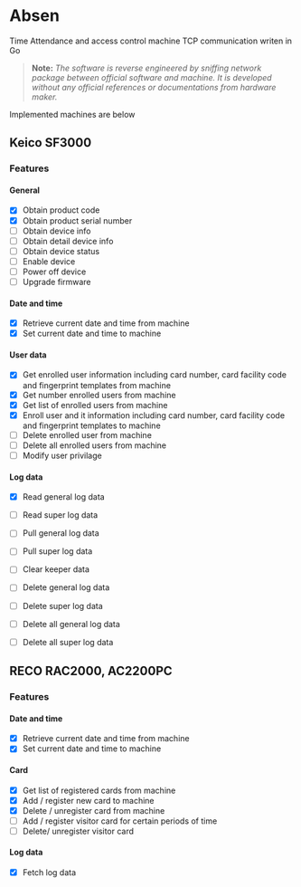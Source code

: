# Absen
Time Attendance and access control machine TCP communication writen in Go

> **Note:** _The software is reverse engineered by sniffing network package between official software and machine. It is developed without any official references or documentations from hardware maker._ 

Implemented machines are below
## Keico SF3000

### Features
#### General
- [x] Obtain product code
- [x] Obtain product serial number
- [ ] Obtain device info
- [ ] Obtain detail device info 
- [ ] Obtain device status
- [ ] Enable device
- [ ] Power off device
- [ ] Upgrade firmware
#### Date and time
- [x] Retrieve current date and time from machine
- [x] Set current date and time to machine
#### User data
- [x] Get enrolled user information including card number, card facility code and fingerprint templates from machine
- [x] Get number enrolled users from machine
- [x] Get list of enrolled users from machine
- [x] Enroll user and it information including card number, card facility code and fingerprint templates to machine
- [ ] Delete enrolled user from machine
- [ ] Delete all enrolled users from machine
- [ ] Modify user privilage
#### Log data
- [x] Read general log data
- [ ] Read super log data
- [ ] Pull general log data
- [ ] Pull super log data 
- [ ] Clear keeper data
- [ ] Delete general log data
- [ ] Delete super log data
- [ ] Delete all general log data
- [ ] Delete all super log data


## RECO RAC2000, AC2200PC
### Features
#### Date and time
- [x] Retrieve current date and time from machine
- [x] Set current date and time to machine
#### Card
- [x] Get list of registered cards from machine
- [x] Add / register new card to machine 
- [x] Delete / unregister card from machine
- [ ] Add / register visitor card for certain periods of time
- [ ] Delete/ unregister visitor card
#### Log data
- [x] Fetch log data